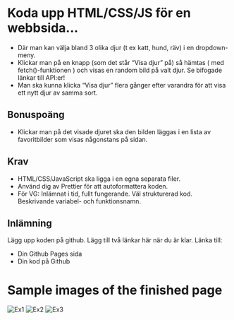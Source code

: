 # Koda upp HTML/CSS/JS för en webbsida...
- Där man kan välja bland 3 olika djur (t ex katt, hund, räv) i en dropdown-meny.
- Klickar man på en knapp (som det står “Visa djur” på) så hämtas ( med fetch()-funktionen ) och visas en random bild på valt djur. Se bifogade länkar till API:er!
- Man ska kunna klicka “Visa djur” flera gånger efter varandra för att visa ett nytt djur av samma sort.

## Bonuspoäng
- Klickar man på det visade djuret ska den bilden läggas i en lista av favoritbilder som visas någonstans på sidan.

## Krav
- HTML/CSS/JavaScript ska ligga i en egna separata filer.
- Använd dig av Prettier för att autoformattera koden.
- För VG: Inlämnat i tid, fullt fungerande. Väl strukturerad kod. Beskrivande variabel- och funktionsnamn.

## Inlämning
Lägg upp koden på github.
Lägg till två länkar här när du är klar. Länka till:
- Din Github Pages sida
- Din kod på Github


# Sample images of the finished page

![Ex1](https://user-images.githubusercontent.com/70634183/132074819-e888942a-8d24-48cd-b203-b285a6894b17.jpg)
![Ex2](https://user-images.githubusercontent.com/70634183/132074821-6b8987ad-86ba-46ab-8595-d26d21f76e15.jpg)
![Ex3](https://user-images.githubusercontent.com/70634183/132074822-2a756532-e672-4982-b6d8-2d7cde286f40.jpg)

